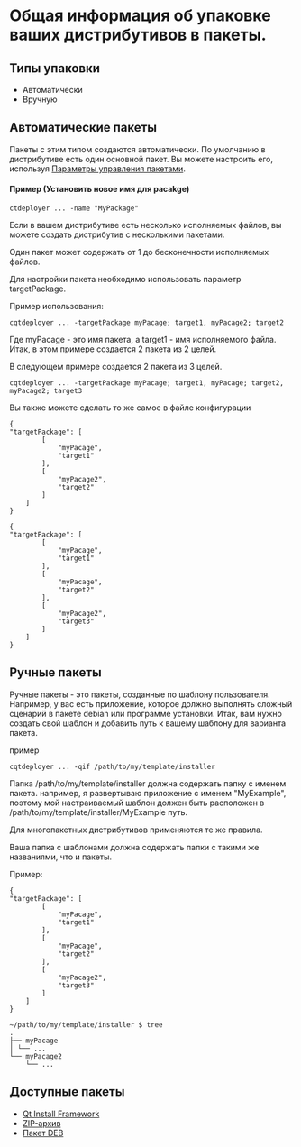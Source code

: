 # Общая информация об упаковке ваших дистрибутивов в пакеты.

## Типы упаковки
* Автоматически
* Вручную

## Автоматические пакеты
Пакеты с этим типом создаются автоматически.
По умолчанию в дистрибутиве есть один основной пакет. Вы можете настроить его, используя [Параметры управления пакетами](Options).

#### Пример (Установить новое имя для pacakge)
```
ctdeployer ... -name "MyPackage"
```

Если в вашем дистрибутиве есть несколько исполняемых файлов, вы можете создать дистрибутив с несколькими пакетами.

Один пакет может содержать от 1 до бесконечности исполняемых файлов.

Для настройки пакета необходимо использовать параметр targetPackage.

Пример использования:

```
cqtdeployer ... -targetPackage myPacage; target1, myPacage2; target2
```

Где myPacage - это имя пакета, а target1 - имя исполняемого файла.
Итак, в этом примере создается 2 пакета из 2 целей.

В следующем примере создается 2 пакета из 3 целей.
```
cqtdeployer ... -targetPackage myPacage; target1, myPacage; target2, myPacage2; target3
```


Вы также можете сделать то же самое в файле конфигурации

```
{
"targetPackage": [
        [
            "myPacage",
            "target1"
        ],
        [
            "myPacage2",
            "target2"
        ]
    ]
}
```

```
{
"targetPackage": [
        [
            "myPacage",
            "target1"
        ],
        [
            "myPacage",
            "target2"
        ],
        [
            "myPacage2",
            "target3"
        ]
    ]
}
```


## Ручные пакеты
Ручные пакеты - это пакеты, созданные по шаблону пользователя.
Например, у вас есть приложение, которое должно выполнять сложный сценарий в пакете debian или программе установки.
Итак, вам нужно создать свой шаблон и добавить путь к вашему шаблону для варианта пакета.

пример

```
cqtdeployer ... -qif /path/to/my/template/installer
```

Папка  /path/to/my/template/installer должна содержать папку с именем пакета.
например, я развертываю приложение с именем "MyExample", поэтому мой настраиваемый шаблон должен быть расположен в
 /path/to/my/template/installer/MyExample путь.

Для многопакетных дистрибутивов применяются те же правила.

Ваша папка с шаблонами должна содержать папки с такими же названиями, что и пакеты.

Пример:

```
{
"targetPackage": [
        [
            "myPacage",
            "target1"
        ],
        [
            "myPacage",
            "target2"
        ],
        [
            "myPacage2",
            "target3"
        ]
    ]
}
```

```
~/path/to/my/template/installer $ tree
.
├── myPacage
│ └── ...
└── myPacage2
    └── ...

```

## Доступные пакеты
* [Qt Install Framework](QIF)
* [ZIP-архив](ZIP)
* [Пакет DEB](DEB)
